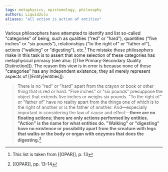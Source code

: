 ```yaml
---
tags: metaphysics, epistemology, philosophy
authors: LiquidZulu
aliases: "all action is action of entities"
---
```


Various philosophers have attempted to identify and list so-called "categories" of being, such as qualities ("red" or "hard"), quantities ("five inches" or "six pounds"), relationships ("to the right of" or "father of"), actions ("walking" or "digesting"), etc.[^1] The mistake these philosophers make in this task is to assert that some selection of these categories has metaphysical primacy (see also: [[The Primary-Secondary Quality Distinction]]). The reason this view is in error is because none of these "categories" has any independent existence; they all merely represent aspects of [[Entity|entities]]:

>There is no "red" or "hard" apart from the crayon or book or other thing that is red or hard. "Five inches" or "six pounds" presuppose the object that extends five inches or weighs six pounds. "To the right of" or "father of" have no reality apart from the things one of which is to the right of another or is the father of another. And—especially important in considering the law of cause and effect—**there are no floating actions; there are only actions performed by entities. "Action" is the name for what entities do. "Walking" or "digesting" have no existence or possibility apart from the creature with legs that walks or the body or organ with enzymes that does the digesting.**[^2]

[^1]: This list is taken from [[OPAR]], p. 13
[^2]: [[OPAR]], pp. 13-14